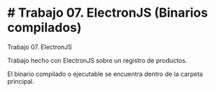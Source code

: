 # # Trabajo 07. ElectronJS (Binarios compilados)

Trabajo 07. ElectronJS

Trabajo hecho con ElectronJS sobre un registro de productos.

El binario compilado o ejecutable se encuentra dentro de la carpeta principal.